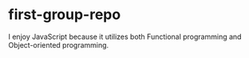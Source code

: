 # first-group-repo







I enjoy JavaScript because it utilizes both Functional programming and Object-oriented programming.